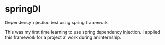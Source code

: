 # springDI
Dependency Injection test using spring framework

This was my first time learning to use spring dependency injection.
I applied this framework for a project at work during an internship. 
